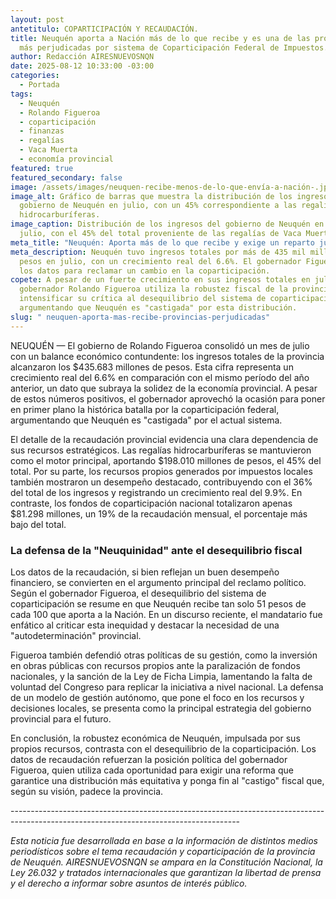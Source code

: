 ```yaml
---
layout: post
antetitulo: COPARTICIPACIÓN Y RECAUDACIÓN.
title: Neuquén aporta a Nación más de lo que recibe y es una de las provincias
  más perjudicadas por sistema de Coparticipación Federal de Impuestos.
author: Redacción AIRESNUEVOSNQN
date: 2025-08-12 10:33:00 -03:00
categories:
  - Portada
tags:
  - Neuquén
  - Rolando Figueroa
  - coparticipación
  - finanzas
  - regalías
  - Vaca Muerta
  - economía provincial
featured: true
featured_secondary: false
image: /assets/images/neuquen-recibe-menos-de-lo-que-envía-a-nación-.jpg
image_alt: Gráfico de barras que muestra la distribución de los ingresos del
  gobierno de Neuquén en julio, con un 45% correspondiente a las regalías
  hidrocarburíferas.
image_caption: Distribución de los ingresos del gobierno de Neuquén en el mes de
  julio, con el 45% del total proveniente de las regalías de Vaca Muerta.
meta_title: "Neuquén: Aporta más de lo que recibe y exige un reparto justo"
meta_description: Neuquén tuvo ingresos totales por más de 435 mil millones de
  pesos en julio, con un crecimiento real del 6.6%. El gobernador Figueroa usó
  los datos para reclamar un cambio en la coparticipación.
copete: A pesar de un fuerte crecimiento en sus ingresos totales en julio, el
  gobernador Rolando Figueroa utiliza la robustez fiscal de la provincia para
  intensificar su crítica al desequilibrio del sistema de coparticipación,
  argumentando que Neuquén es "castigada" por esta distribución.
slug: " neuquen-aporta-mas-recibe-provincias-perjudicadas"
---
```

NEUQUÉN — El gobierno de Rolando Figueroa consolidó un mes de julio con un balance económico contundente: los ingresos totales de la provincia alcanzaron los $435.683 millones de pesos. Esta cifra representa un crecimiento real del 6.6% en comparación con el mismo período del año anterior, un dato que subraya la solidez de la economía provincial. A pesar de estos números positivos, el gobernador aprovechó la ocasión para poner en primer plano la histórica batalla por la coparticipación federal, argumentando que Neuquén es "castigada" por el actual sistema.

El detalle de la recaudación provincial evidencia una clara dependencia de sus recursos estratégicos. Las regalías hidrocarburíferas se mantuvieron como el motor principal, aportando $198.010 millones de pesos, el 45% del total. Por su parte, los recursos propios generados por impuestos locales también mostraron un desempeño destacado, contribuyendo con el 36% del total de los ingresos y registrando un crecimiento real del 9.9%. En contraste, los fondos de coparticipación nacional totalizaron apenas $81.298 millones, un 19% de la recaudación mensual, el porcentaje más bajo del total.



### La defensa de la "Neuquinidad" ante el desequilibrio fiscal



Los datos de la recaudación, si bien reflejan un buen desempeño financiero, se convierten en el argumento principal del reclamo político. Según el gobernador Figueroa, el desequilibrio del sistema de coparticipación se resume en que Neuquén recibe tan solo 51 pesos de cada 100 que aporta a la Nación. En un discurso reciente, el mandatario fue enfático al criticar esta inequidad y destacar la necesidad de una "autodeterminación" provincial.

Figueroa también defendió otras políticas de su gestión, como la inversión en obras públicas con recursos propios ante la paralización de fondos nacionales, y la sanción de la Ley de Ficha Limpia, lamentando la falta de voluntad del Congreso para replicar la iniciativa a nivel nacional. La defensa de un modelo de gestión autónomo, que pone el foco en los recursos y decisiones locales, se presenta como la principal estrategia del gobierno provincial para el futuro.

En conclusión, la robustez económica de Neuquén, impulsada por sus propios recursos, contrasta con el desequilibrio de la coparticipación. Los datos de recaudación refuerzan la posición política del gobernador Figueroa, quien utiliza cada oportunidad para exigir una reforma que garantice una distribución más equitativa y ponga fin al "castigo" fiscal que, según su visión, padece la provincia.

\---------------------------------------------------------------------------------------------------------------------------------------



*Esta noticia fue desarrollada en base a la información de distintos medios periodísticos sobre el tema recaudación y coparticipación de la provincia de Neuquén. AIRESNUEVOSNQN se ampara en la Constitución Nacional, la Ley 26.032 y tratados internacionales que garantizan la libertad de prensa y el derecho a informar sobre asuntos de interés público.*
